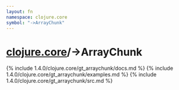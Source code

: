 ```yaml
---
layout: fn
namespace: clojure.core
symbol: "->ArrayChunk"
---
```


# [clojure.core](../)/->ArrayChunk

{% include 1.4.0/clojure.core/gt_arraychunk/docs.md %}
{% include 1.4.0/clojure.core/gt_arraychunk/examples.md %}
{% include 1.4.0/clojure.core/gt_arraychunk/src.md %}

